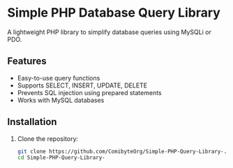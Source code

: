 # Simple PHP Database Query Library

A lightweight PHP library to simplify database queries using MySQLi or PDO.

## Features
- Easy-to-use query functions
- Supports SELECT, INSERT, UPDATE, DELETE
- Prevents SQL injection using prepared statements
- Works with MySQL databases

## Installation
1. Clone the repository:
   ```sh
   git clone https://github.com/ComibyteOrg/Simple-PHP-Query-Library-.git
   cd Simple-PHP-Query-Library-
